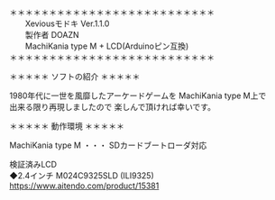＊＊＊＊＊＊＊＊＊＊＊＊＊＊＊＊＊＊＊＊＊＊＊＊＊＊  
　　Xeviousモドキ Ver.1.1.0   
　　製作者 DOAZN  
　　MachiKania type M + LCD(Arduinoピン互換)   
＊＊＊＊＊＊＊＊＊＊＊＊＊＊＊＊＊＊＊＊＊＊＊＊＊＊  

＊＊＊＊＊ ソフトの紹介 ＊＊＊＊＊  

  1980年代に一世を風靡したアーケードゲームを MachiKania type M上で  
  出来る限り再現しましたので 楽しんで頂ければ幸いです。  

＊＊＊＊＊ 動作環境 ＊＊＊＊＊  

  MachiKania type M ・・・ SDカードブートローダ対応  

  検証済みLCD  
      ◆2.4インチ M024C9325SLD (ILI9325)  
      https://www.aitendo.com/product/15381  
      
